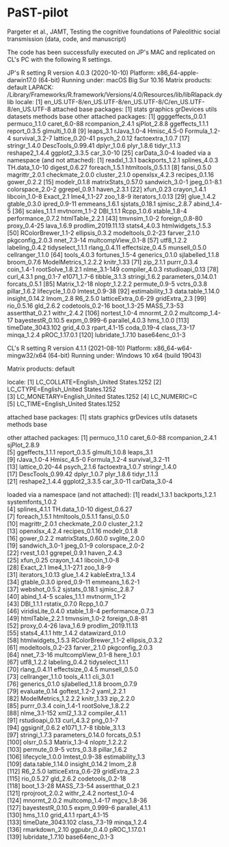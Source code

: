 # PaST-pilot
Pargeter et al., JAMT, Testing the cognitive foundations of Paleolithic social transmission (data, code, and manuscript)


The code has been successfully executed on JP's MAC and replicated on CL's PC with the following R settings.

JP's R setting
R version 4.0.3 (2020-10-10)
Platform: x86_64-apple-darwin17.0 (64-bit)
Running under: macOS Big Sur 10.16
Matrix products: default
LAPACK: /Library/Frameworks/R.framework/Versions/4.0/Resources/lib/libRlapack.dylib
locale:
[1] en_US.UTF-8/en_US.UTF-8/en_US.UTF-8/C/en_US.UTF-8/en_US.UTF-8
attached base packages:
[1] stats     graphics  grDevices utils     datasets  methods   base
other attached packages:
 [1] ggggeffects_0.0.1 permuco_1.1.0     caret_6.0-88      rcompanion_2.4.1  sjPlot_2.8.8      ggeffects_1.1.1   report_0.3.5      glmulti_1.0.8
 [9] leaps_3.1         rJava_1.0-4       Hmisc_4.5-0       Formula_1.2-4     survival_3.2-7    lattice_0.20-41   psych_2.0.12      factoextra_1.0.7
[17] stringr_1.4.0     DescTools_0.99.41 dplyr_1.0.6       plyr_1.8.6        tidyr_1.1.3       reshape2_1.4.4    ggplot2_3.3.5     car_3.0-10
[25] carData_3.0-4
loaded via a namespace (and not attached):
  [1] readxl_1.3.1         backports_1.2.1      splines_4.0.3        TH.data_1.0-10       digest_0.6.27        foreach_1.5.1        htmltools_0.5.1.1
  [8] fansi_0.5.0          magrittr_2.0.1       checkmate_2.0.0      cluster_2.1.0        openxlsx_4.2.3       recipes_0.1.16       gower_0.2.2
 [15] modelr_0.1.8         matrixStats_0.57.0   sandwich_3.0-1       jpeg_0.1-8.1         colorspace_2.0-2     ggrepel_0.9.1        haven_2.3.1
 [22] xfun_0.23            crayon_1.4.1         libcoin_1.0-8        Exact_2.1            lme4_1.1-27          zoo_1.8-9            iterators_1.0.13
 [29] glue_1.4.2           gtable_0.3.0         ipred_0.9-11         emmeans_1.6.1        sjstats_0.18.1       sjmisc_2.8.7         abind_1.4-5
 [36] scales_1.1.1         mvtnorm_1.1-2        DBI_1.1.1            Rcpp_1.0.6           xtable_1.8-4         performance_0.7.2    htmlTable_2.2.1
 [43] tmvnsim_1.0-2        foreign_0.8-80       proxy_0.4-25         lava_1.6.9           prodlim_2019.11.13   stats4_4.0.3         htmlwidgets_1.5.3
 [50] RColorBrewer_1.1-2   ellipsis_0.3.2       modeltools_0.2-23    farver_2.1.0         pkgconfig_2.0.3      nnet_7.3-14          multcompView_0.1-8
 [57] utf8_1.2.2           labeling_0.4.2       tidyselect_1.1.1     rlang_0.4.11         effectsize_0.4.5     munsell_0.5.0        cellranger_1.1.0
 [64] tools_4.0.3          fortunes_1.5-4       generics_0.1.0       sjlabelled_1.1.8     broom_0.7.6          ModelMetrics_1.2.2.2 knitr_1.33
 [71] zip_2.1.1            purrr_0.3.4          coin_1.4-1           rootSolve_1.8.2.1    nlme_3.1-149         compiler_4.0.3       rstudioapi_0.13
 [78] curl_4.3.1           png_0.1-7            e1071_1.7-6          tibble_3.1.3         stringi_1.6.2        parameters_0.14.0.1  forcats_0.5.1
 [85] Matrix_1.2-18        nloptr_1.2.2.2       permute_0.9-5        vctrs_0.3.8          pillar_1.6.2         lifecycle_1.0.0      lmtest_0.9-38
 [92] estimability_1.3     data.table_1.14.0    insight_0.14.2       lmom_2.8             R6_2.5.0             latticeExtra_0.6-29  gridExtra_2.3
 [99] rio_0.5.16           gld_2.6.2            codetools_0.2-16     boot_1.3-25          MASS_7.3-53          assertthat_0.2.1     withr_2.4.2
[106] nortest_1.0-4        mnormt_2.0.2         multcomp_1.4-17      bayestestR_0.10.5    expm_0.999-6         parallel_4.0.3       hms_1.0.0
[113] timeDate_3043.102    grid_4.0.3           rpart_4.1-15         coda_0.19-4          class_7.3-17         minqa_1.2.4          pROC_1.17.0.1
[120] lubridate_1.7.10     base64enc_0.1-3 

CL's R setting
R version 4.1.1 (2021-08-10)
Platform: x86_64-w64-mingw32/x64 (64-bit)
Running under: Windows 10 x64 (build 19043)

Matrix products: default

locale:
[1] LC_COLLATE=English_United States.1252 
[2] LC_CTYPE=English_United States.1252   
[3] LC_MONETARY=English_United States.1252
[4] LC_NUMERIC=C                          
[5] LC_TIME=English_United States.1252    

attached base packages:
[1] stats     graphics  grDevices utils     datasets  methods   base     

other attached packages:
 [1] permuco_1.1.0     caret_6.0-88      rcompanion_2.4.1  sjPlot_2.8.9     
 [5] ggeffects_1.1.1   report_0.3.5      glmulti_1.0.8     leaps_3.1        
 [9] rJava_1.0-4       Hmisc_4.5-0       Formula_1.2-4     survival_3.2-11  
[13] lattice_0.20-44   psych_2.1.6       factoextra_1.0.7  stringr_1.4.0    
[17] DescTools_0.99.42 dplyr_1.0.7       plyr_1.8.6        tidyr_1.1.3      
[21] reshape2_1.4.4    ggplot2_3.3.5     car_3.0-11        carData_3.0-4    

loaded via a namespace (and not attached):
  [1] readxl_1.3.1         backports_1.2.1      systemfonts_1.0.2   
  [4] splines_4.1.1        TH.data_1.0-10       digest_0.6.27       
  [7] foreach_1.5.1        htmltools_0.5.1.1    fansi_0.5.0         
 [10] magrittr_2.0.1       checkmate_2.0.0      cluster_2.1.2       
 [13] openxlsx_4.2.4       recipes_0.1.16       modelr_0.1.8        
 [16] gower_0.2.2          matrixStats_0.60.0   svglite_2.0.0       
 [19] sandwich_3.0-1       jpeg_0.1-9           colorspace_2.0-2    
 [22] rvest_1.0.1          ggrepel_0.9.1        haven_2.4.3         
 [25] xfun_0.25            crayon_1.4.1         libcoin_1.0-8       
 [28] Exact_2.1            lme4_1.1-27.1        zoo_1.8-9           
 [31] iterators_1.0.13     glue_1.4.2           kableExtra_1.3.4    
 [34] gtable_0.3.0         ipred_0.9-11         emmeans_1.6.2-1     
 [37] webshot_0.5.2        sjstats_0.18.1       sjmisc_2.8.7        
 [40] abind_1.4-5          scales_1.1.1         mvtnorm_1.1-2       
 [43] DBI_1.1.1            rstatix_0.7.0        Rcpp_1.0.7          
 [46] viridisLite_0.4.0    xtable_1.8-4         performance_0.7.3   
 [49] htmlTable_2.2.1      tmvnsim_1.0-2        foreign_0.8-81      
 [52] proxy_0.4-26         lava_1.6.9           prodlim_2019.11.13  
 [55] stats4_4.1.1         httr_1.4.2           datawizard_0.1.0    
 [58] htmlwidgets_1.5.3    RColorBrewer_1.1-2   ellipsis_0.3.2      
 [61] modeltools_0.2-23    farver_2.1.0         pkgconfig_2.0.3     
 [64] nnet_7.3-16          multcompView_0.1-8   here_1.0.1          
 [67] utf8_1.2.2           labeling_0.4.2       tidyselect_1.1.1    
 [70] rlang_0.4.11         effectsize_0.4.5     munsell_0.5.0       
 [73] cellranger_1.1.0     tools_4.1.1          cli_3.0.1           
 [76] generics_0.1.0       sjlabelled_1.1.8     broom_0.7.9         
 [79] evaluate_0.14        goftest_1.2-2        yaml_2.2.1          
 [82] ModelMetrics_1.2.2.2 knitr_1.33           zip_2.2.0           
 [85] purrr_0.3.4          coin_1.4-1           rootSolve_1.8.2.2   
 [88] nlme_3.1-152         xml2_1.3.2           compiler_4.1.1      
 [91] rstudioapi_0.13      curl_4.3.2           png_0.1-7           
 [94] ggsignif_0.6.2       e1071_1.7-8          tibble_3.1.3        
 [97] stringi_1.7.3        parameters_0.14.0    forcats_0.5.1       
[100] olsrr_0.5.3          Matrix_1.3-4         nloptr_1.2.2.2      
[103] permute_0.9-5        vctrs_0.3.8          pillar_1.6.2        
[106] lifecycle_1.0.0      lmtest_0.9-38        estimability_1.3    
[109] data.table_1.14.0    insight_0.14.2       lmom_2.8            
[112] R6_2.5.0             latticeExtra_0.6-29  gridExtra_2.3       
[115] rio_0.5.27           gld_2.6.2            codetools_0.2-18    
[118] boot_1.3-28          MASS_7.3-54          assertthat_0.2.1    
[121] rprojroot_2.0.2      withr_2.4.2          nortest_1.0-4       
[124] mnormt_2.0.2         multcomp_1.4-17      mgcv_1.8-36         
[127] bayestestR_0.10.5    expm_0.999-6         parallel_4.1.1      
[130] hms_1.1.0            grid_4.1.1           rpart_4.1-15        
[133] timeDate_3043.102    class_7.3-19         minqa_1.2.4         
[136] rmarkdown_2.10       ggpubr_0.4.0         pROC_1.17.0.1       
[139] lubridate_1.7.10     base64enc_0.1-3     